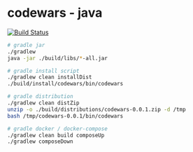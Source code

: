 # codewars - java
[![Build Status](https://travis-ci.org/Rhinomcd/codewars-java.svg?branch=master)](https://travis-ci.org/Rhinomcd/codewars-java)

```bash
# gradle jar
./gradlew
java -jar ./build/libs/*-all.jar

# gradle install script
./gradlew clean installDist
./build/install/codewars/bin/codewars

# gradle distribution
./gradlew clean distZip
unzip -o ./build/distributions/codewars-0.0.1.zip -d /tmp
bash /tmp/codewars-0.0.1/bin/codewars

# gradle docker / docker-compose
./gradlew clean build composeUp
./gradlew composeDown
```